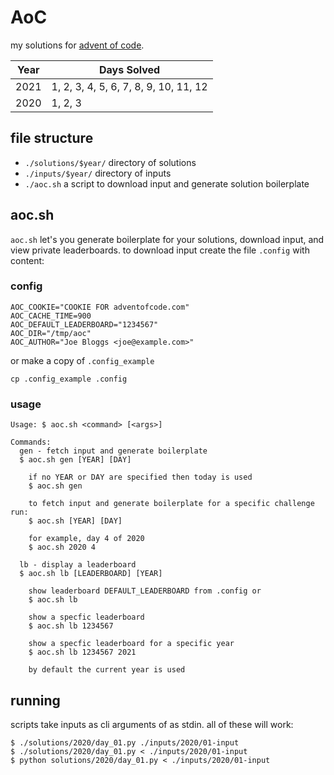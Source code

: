 # AoC

my solutions for [advent of code](https://adventofcode.com/).

| Year | Days Solved                           |
| -    | -                                     |
| 2021 | 1, 2, 3, 4, 5, 6, 7, 8, 9, 10, 11, 12 |
| 2020 | 1, 2, 3                               |

## file structure

 - `./solutions/$year/` directory of solutions
 - `./inputs/$year/` directory of  inputs
 - `./aoc.sh` a script to download input and generate solution boilerplate

## aoc.sh

`aoc.sh` let's you generate boilerplate for your solutions, download input, and
view private leaderboards. to download input create the file `.config` with
content:

### config

    AOC_COOKIE="COOKIE FOR adventofcode.com"
    AOC_CACHE_TIME=900
    AOC_DEFAULT_LEADERBOARD="1234567"
    AOC_DIR="/tmp/aoc"
    AOC_AUTHOR="Joe Bloggs <joe@example.com>"

or make a copy of `.config_example`

    cp .config_example .config

### usage

    Usage: $ aoc.sh <command> [<args>]

    Commands:
      gen - fetch input and generate boilerplate
      $ aoc.sh gen [YEAR] [DAY]

        if no YEAR or DAY are specified then today is used
        $ aoc.sh gen

        to fetch input and generate boilerplate for a specific challenge run:
        $ aoc.sh [YEAR] [DAY]

        for example, day 4 of 2020
        $ aoc.sh 2020 4

      lb - display a leaderboard
      $ aoc.sh lb [LEADERBOARD] [YEAR]

        show leaderboard DEFAULT_LEADERBOARD from .config or
        $ aoc.sh lb

        show a specfic leaderboard
        $ aoc.sh lb 1234567

        show a specfic leaderboard for a specific year
        $ aoc.sh lb 1234567 2021

        by default the current year is used

## running

scripts take inputs as cli arguments of as stdin. all of these will work:

    $ ./solutions/2020/day_01.py ./inputs/2020/01-input
    $ ./solutions/2020/day_01.py < ./inputs/2020/01-input
    $ python solutions/2020/day_01.py < ./inputs/2020/01-input
